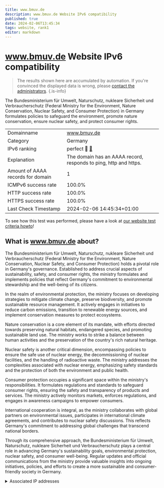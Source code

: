 ```yaml
---
title: www.bmuv.de
description: www.bmuv.de Website IPv6 compatibility
published: true
date: 2024-02-06T13:45:34
tags: website, rank1
editor: markdown
---
```


# www.bmuv.de Website IPv6 compatibility

> The results shown here are accumulated by automation. If you're convinced the displayed data is wrong, please [contact the administrators](/howto/chat). 
{.is-info}

The Bundesministerium für Umwelt, Naturschutz, nukleare Sicherheit und Verbraucherschutz (Federal Ministry for the Environment, Nature Conservation, Nuclear Safety, and Consumer Protection) in Germany formulates policies to safeguard the environment, promote nature conservation, ensure nuclear safety, and protect consumer rights.


|   |   |
| - | - |
| Domainname | www.bmuv.de
| Category | Germany |
| IPv6 ranking | perfect :1st_place_medal: [🔗](/howto/ranking) |
| Explanation | The domain has an AAAA record, responds to ping, http and https. |
| Amount of AAAA records for domain | 1 |
| ICMPv6 success rate | 100.0%|
| HTTP success rate | 100.0% |
| HTTPS success rate | 100.0% |
| Last Check Timestamp | 2024-02-06 14:45:34+01:00 |

To see how this test was performed, please have a look at [our website test criteria howto](/howto/testcriteria/website)!


## What is www.bmuv.de about?
The Bundesministerium für Umwelt, Naturschutz, nukleare Sicherheit und Verbraucherschutz (Federal Ministry for the Environment, Nature Conservation, Nuclear Safety, and Consumer Protection) holds a pivotal role in Germany's governance. Established to address crucial aspects of sustainability, safety, and consumer rights, the ministry formulates and implements policies that reflect Germany's commitment to environmental stewardship and the well-being of its citizens.

In the realm of environmental protection, the ministry focuses on developing strategies to mitigate climate change, preserve biodiversity, and promote sustainable resource management. It actively engages in initiatives to reduce carbon emissions, transition to renewable energy sources, and implement conservation measures to protect ecosystems.

Nature conservation is a core element of its mandate, with efforts directed towards preserving natural habitats, endangered species, and promoting sustainable land use. The ministry works to strike a balance between human activities and the preservation of the country's rich natural heritage.

Nuclear safety is another critical dimension, encompassing policies to ensure the safe use of nuclear energy, the decommissioning of nuclear facilities, and the handling of radioactive waste. The ministry addresses the complexities associated with nuclear energy, emphasizing safety standards and the protection of both the environment and public health.

Consumer protection occupies a significant space within the ministry's responsibilities. It formulates regulations and standards to safeguard consumer rights, ensuring the safety and transparency of products and services. The ministry actively monitors markets, enforces regulations, and engages in awareness campaigns to empower consumers.

International cooperation is integral, as the ministry collaborates with global partners on environmental issues, participates in international climate agreements, and contributes to nuclear safety discussions. This reflects Germany's commitment to addressing global challenges that transcend national borders.

Through its comprehensive approach, the Bundesministerium für Umwelt, Naturschutz, nukleare Sicherheit und Verbraucherschutz plays a central role in advancing Germany's sustainability goals, environmental protection, nuclear safety, and consumer well-being. Regular updates and official communications from the ministry provide valuable insights into ongoing initiatives, policies, and efforts to create a more sustainable and consumer-friendly society in Germany.



<details>
<summary>Associated IP addresses</summary>

2a06:2380:2:1::d8

</details>
